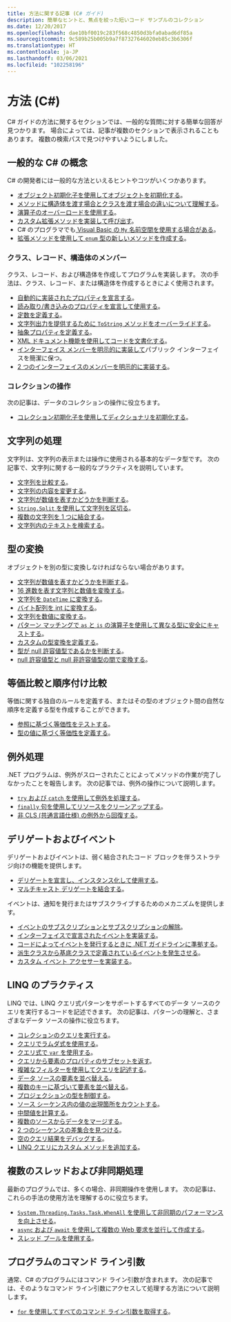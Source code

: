 ```yaml
---
title: 方法に関する記事 (C# ガイド)
description: 簡単なヒントと、焦点を絞った短いコード サンプルのコレクション
ms.date: 12/20/2017
ms.openlocfilehash: dae10bf0019c283f568c4850d3bfa0abad6df85a
ms.sourcegitcommit: 9c589b25b005b9a7f87327646020eb85c3b6306f
ms.translationtype: HT
ms.contentlocale: ja-JP
ms.lasthandoff: 03/06/2021
ms.locfileid: "102258196"
---
```

# <a name="how-to-c"></a>方法 (C#)

C# ガイドの方法に関するセクションでは、一般的な質問に対する簡単な回答が見つかります。 場合によっては、記事が複数のセクションで表示されることもあります。 複数の検索パスで見つけやすいようにしました。

## <a name="general-c-concepts"></a>一般的な C# の概念

C# の開発者には一般的な方法といえるヒントやコツがいくつかあります。

- [オブジェクト初期化子を使用してオブジェクトを初期化する](../programming-guide/classes-and-structs/how-to-initialize-objects-by-using-an-object-initializer.md)。
- [メソッドに構造体を渡す場合とクラスを渡す場合の違いについて理解する](../programming-guide/classes-and-structs/how-to-know-the-difference-passing-a-struct-and-passing-a-class-to-a-method.md)。
- [演算子のオーバーロードを使用する](../language-reference/operators/operator-overloading.md)。
- [カスタム拡張メソッドを実装して呼び出す](../programming-guide/classes-and-structs/how-to-implement-and-call-a-custom-extension-method.md)。
- C# のプログラマでも[ Visual Basic の `My` 名前空間を使用する場合がある](../programming-guide/namespaces/how-to-use-the-my-namespace.md)。
- [拡張メソッドを使用して `enum` 型の新しいメソッドを作成する](../programming-guide/classes-and-structs/how-to-create-a-new-method-for-an-enumeration.md)。

### <a name="class-record-and-struct-members"></a>クラス、レコード、構造体のメンバー

クラス、レコード、および構造体を作成してプログラムを実装します。 次の手法は、クラス、レコード、または構造体を作成するときによく使用されます。

- [自動的に実装されたプロパティを宣言する](../programming-guide/classes-and-structs/how-to-implement-a-lightweight-class-with-auto-implemented-properties.md)。
- [読み取り/書き込みのプロパティを宣言して使用する](../programming-guide/classes-and-structs/how-to-declare-and-use-read-write-properties.md)。
- [定数を定義する](../programming-guide/classes-and-structs/how-to-define-constants.md)。
- [文字列出力を提供するために `ToString` メソッドをオーバーライドする](../programming-guide/classes-and-structs/how-to-override-the-tostring-method.md)。
- [抽象プロパティを定義する](../programming-guide/classes-and-structs/how-to-define-abstract-properties.md)。
- [XML ドキュメント機能を使用してコードを文書化する](../programming-guide/xmldoc/how-to-use-the-xml-documentation-features.md)。
- [インターフェイス メンバーを明示的に実装して](../programming-guide/interfaces/how-to-explicitly-implement-interface-members.md)パブリック インターフェイスを簡潔に保つ。
- [2 つのインターフェイスのメンバーを明示的に実装する](../programming-guide/interfaces/how-to-explicitly-implement-members-of-two-interfaces.md)。

### <a name="working-with-collections"></a>コレクションの操作

次の記事は、データのコレクションの操作に役立ちます。

- [コレクション初期化子を使用してディクショナリを初期化する](../programming-guide/classes-and-structs/how-to-initialize-a-dictionary-with-a-collection-initializer.md)。

## <a name="working-with-strings"></a>文字列の処理

文字列は、文字列の表示または操作に使用される基本的なデータ型です。 次の記事で、文字列に関する一般的なプラクティスを説明しています。

- [文字列を比較する](compare-strings.md)。
- [文字列の内容を変更する](modify-string-contents.md)。
- [文字列が数値を表すかどうかを判断する](../programming-guide/strings/how-to-determine-whether-a-string-represents-a-numeric-value.md)。
- [`String.Split` を使用して文字列を区切る](parse-strings-using-split.md)。
- [複数の文字列を 1 つに結合する](concatenate-multiple-strings.md)。
- [文字列内のテキストを検索する](search-strings.md)。

## <a name="convert-between-types"></a>型の変換

オブジェクトを別の型に変換しなければならない場合があります。

- [文字列が数値を表すかどうかを判断する](../programming-guide/strings/how-to-determine-whether-a-string-represents-a-numeric-value.md)。
- [16 進数を表す文字列と数値を変換する](../programming-guide/types/how-to-convert-between-hexadecimal-strings-and-numeric-types.md)。
- [文字列を `DateTime` に変換する](../../standard/base-types/parsing-datetime.md)。
- [バイト配列を int に変換する](../programming-guide/types/how-to-convert-a-byte-array-to-an-int.md)。
- [文字列を数値に変換する](../programming-guide/types/how-to-convert-a-string-to-a-number.md)。
- [パターン マッチングで `as` と `is` の演算子を使用して異なる型に安全にキャストする](safely-cast-using-pattern-matching-is-and-as-operators.md)。
- [カスタムの型変換を定義する](../language-reference/operators/user-defined-conversion-operators.md)。
- [型が null 許容値型であるかを判断する](../language-reference/builtin-types/nullable-value-types.md#how-to-identify-a-nullable-value-type)。
- [null 許容値型と null 非許容値型の間で変換する](../language-reference/builtin-types/nullable-value-types.md#conversion-from-a-nullable-value-type-to-an-underlying-type)。

## <a name="equality-and-ordering-comparisons"></a>等価比較と順序付け比較

等価に関する独自のルールを定義する、またはその型のオブジェクト間の自然な順序を定義する型を作成することができます。

- [参照に基づく等価性をテストする](../programming-guide/statements-expressions-operators/how-to-test-for-reference-equality-identity.md)。
- [型の値に基づく等価性を定義する](../programming-guide/statements-expressions-operators/how-to-define-value-equality-for-a-type.md)。

## <a name="exception-handling"></a>例外処理

.NET プログラムは、例外がスローされたことによってメソッドの作業が完了しなかったことを報告します。 次の記事では、例外の操作について説明します。

- [`try` および `catch` を使用して例外を処理する](../programming-guide/exceptions/how-to-handle-an-exception-using-try-catch.md)。
- [`finally` 句を使用してリソースをクリーンアップする](../programming-guide/exceptions/how-to-execute-cleanup-code-using-finally.md)。
- [非 CLS (共通言語仕様) の例外から回復する](../programming-guide/exceptions/how-to-catch-a-non-cls-exception.md)。

## <a name="delegates-and-events"></a>デリゲートおよびイベント

デリゲートおよびイベントは、弱く結合されたコード ブロックを伴うストラテジ向けの機能を提供します。

- [デリゲートを宣言し、インスタンス化して使用する](../programming-guide/delegates/how-to-declare-instantiate-and-use-a-delegate.md)。
- [マルチキャスト デリゲートを結合する](../programming-guide/delegates/how-to-combine-delegates-multicast-delegates.md)。

イベントは、通知を発行またはサブスクライブするためのメカニズムを提供します。

- [イベントのサブスクリプションとサブスクリプションの解除](../programming-guide/events/how-to-subscribe-to-and-unsubscribe-from-events.md)。
- [インターフェイスで宣言されたイベントを実装する](../programming-guide/events/how-to-implement-interface-events.md)。
- [コードによってイベントを発行するときに .NET ガイドラインに準拠する](../programming-guide/events/how-to-publish-events-that-conform-to-net-framework-guidelines.md)。
- [派生クラスから基底クラスで定義されているイベントを発生させる](../programming-guide/events/how-to-raise-base-class-events-in-derived-classes.md)。
- [カスタム イベント アクセサーを実装する](../programming-guide/events/how-to-implement-custom-event-accessors.md)。

## <a name="linq-practices"></a>LINQ のプラクティス

LINQ では、LINQ クエリ式パターンをサポートするすべてのデータ ソースのクエリを実行するコードを記述できます。 次の記事は、パターンの理解と、さまざまなデータ ソースの操作に役立ちます。

- [コレクションのクエリを実行する](../programming-guide/concepts/linq/how-to-query-an-arraylist-with-linq.md)。
- [クエリでラムダ式を使用する](../programming-guide/statements-expressions-operators/how-to-use-lambda-expressions-in-a-query.md)。
- [クエリ式で `var` を使用する](../programming-guide/classes-and-structs/how-to-use-implicitly-typed-local-variables-and-arrays-in-a-query-expression.md)。
- [クエリから要素のプロパティのサブセットを返す](../programming-guide/classes-and-structs/how-to-return-subsets-of-element-properties-in-a-query.md)。
- [複雑なフィルターを使用してクエリを記述する](../../standard/linq/write-queries-complex-filtering.md)。
- [データ ソースの要素を並べ替える](../../standard/linq/sort-elements.md)。
- [複数のキーに基づいて要素を並べ替える](../../standard/linq/sort-elements-multiple-keys.md)。
- [プロジェクションの型を制御する](../../standard/linq/control-type-projection.md)。
- [ソース シーケンス内の値の出現箇所をカウントする](../programming-guide/concepts/linq/how-to-count-occurrences-of-a-word-in-a-string-linq.md)。
- [中間値を計算する](../../standard/linq/calculate-intermediate-values.md)。
- [複数のソースからデータをマージする](../programming-guide/concepts/linq/how-to-populate-object-collections-from-multiple-sources-linq.md)。
- [2 つのシーケンスの差集合を見つける](../programming-guide/concepts/linq/how-to-find-the-set-difference-between-two-lists-linq.md)。
- [空のクエリ結果をデバッグする](../../standard/linq/debug-empty-query-results-sets.md)。
- [LINQ クエリにカスタム メソッドを追加する](../programming-guide/concepts/linq/how-to-add-custom-methods-for-linq-queries.md)。

## <a name="multiple-threads-and-async-processing"></a>複数のスレッドおよび非同期処理

最新のプログラムでは、多くの場合、非同期操作を使用します。 次の記事は、これらの手法の使用方法を理解するのに役立ちます。

- [`System.Threading.Tasks.Task.WhenAll` を使用して非同期のパフォーマンスを向上させる](../programming-guide/concepts/async/index.md)。
- [`async` および `await` を使用して複数の Web 要求を並行して作成する](../programming-guide/concepts/async/index.md)。
- [スレッド プールを使用する](../../standard/threading/the-managed-thread-pool.md#using-the-thread-pool)。

## <a name="command-line-args-to-your-program"></a>プログラムのコマンド ライン引数

通常、C# のプログラムにはコマンド ライン引数が含まれます。 次の記事では、そのようなコマンド ライン引数にアクセスして処理する方法について説明します。

- [`for` を使用してすべてのコマンド ライン引数を取得する](../programming-guide/main-and-command-args/how-to-display-command-line-arguments.md)。
